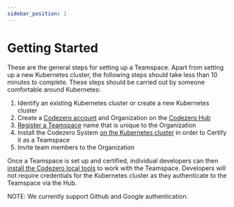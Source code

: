 ```yaml
---
sidebar_position: 1
---
```


# Getting Started

These are the general steps for setting up a Teamspace. Apart from setting up a new Kubernetes cluster, the following steps should take less than 10 minutes to complete. These steps should be carried out by someone comfortable around Kubernetes:

1. Identify an existing Kubernetes cluster or create a new Kubernetes cluster
1. Create a [Codezero account](https://docs.codezero.io/guides/teamspace-setup#create-a-codezero-hub-account) and Organization on the [Codezero Hub](https://hub.codezero.io/)
1. [Register a Teamspace](https://docs.codezero.io/guides/teamspace-setup#register-a-teamspace-on-hub) name that is unique to the Organization
1. Install the Codezero System [on the Kubernetes cluster](https://docs.codezero.io/guides/teamspace-setup#install-codezero-in-your-cluster) in order to Certify it as a Teamspace
1. Invite team members to the Organization

Once a Teamspace is set up and certified, individual developers can then [install the Codezero local tools](https://docs.codezero.io/guides/installing) to work with the Teamspace. Developers will not require credentials for the Kubernetes cluster as they authenticate to the Teamspace via the Hub. 

NOTE: We currently support Github and Google authentication.
